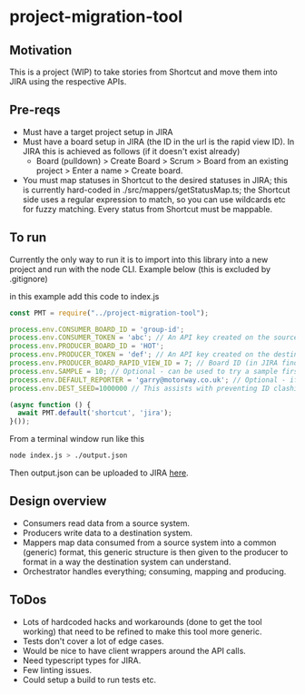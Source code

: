 # project-migration-tool

## Motivation

This is a project (WIP) to take stories from Shortcut and move them into JIRA using the respective APIs.

## Pre-reqs

* Must have a target project setup in JIRA
* Must have a board setup in JIRA (the ID in the url is the rapid view ID). In JIRA this is achieved as follows (if it doesn't exist already)
  * Board (pulldown) > Create Board > Scrum > Board from an existing project > Enter a name > Create board.
* You must map statuses in Shortcut to the desired statuses in JIRA; this is currently hard-coded in ./src/mappers/getStatusMap.ts; the Shortcut side uses a regular expression to match, so you can use wildcards etc for fuzzy matching. Every status from Shortcut must be mappable.

## To run

Currently the only way to run it is to import into this library into a new project and run with the node CLI. Example below (this is 
excluded by .gitignore)

in this example add this code to index.js

```javascript
const PMT = require("../project-migration-tool");

process.env.CONSUMER_BOARD_ID = 'group-id';
process.env.CONSUMER_TOKEN = 'abc'; // An API key created on the source side (e.g. Shortcut)
process.env.PRODUCER_BOARD_ID = 'HOT';
process.env.PRODUCER_TOKEN = 'def'; // An API key created on the destination side (e.g. JIRA)
process.env.PRODUCER_BOARD_RAPID_VIEW_ID = 7; // Board ID (in JIRA find this in the URL after setting up a sprint board)
process.env.SAMPLE = 10; // Optional - can be used to try a sample first. Will get all data if omitted.
process.env.DEFAULT_REPORTER = 'garry@motorway.co.uk'; // Optional - if reporter doesn't exist in JIRA this will be used (set it to the go-to person in your team for backlog refinement, e.g. Agile lead). If this isn't specified the account of the person doing the import is used by JIRA
process.env.DEST_SEED=1000000 // This assists with preventing ID clashing in existing projects. Make it higher than the highest issue number in your existing project (which could just be 0 for a fresh project).

(async function () {
  await PMT.default('shortcut', 'jira');
}());
```

From a terminal window run like this

```sh
node index.js > ./output.json
```

Then output.json can be uploaded to JIRA [here](https://motorway.atlassian.net/secure/admin/ExternalImport1.jspa).

## Design overview

* Consumers read data from a source system.
* Producers write data to a destination system.
* Mappers map data consumed from a source system into a common (generic) format, this generic structure is then given to the producer to format in a way the destination system can understand.
* Orchestrator handles everything; consuming, mapping and producing.

## ToDos

* Lots of hardcoded hacks and workarounds (done to get the tool working) that need to be refined to make this tool more generic.
* Tests don't cover a lot of edge cases.
* Would be nice to have client wrappers around the API calls.
* Need typescript types for JIRA.
* Few linting issues.
* Could setup a build to run tests etc.
